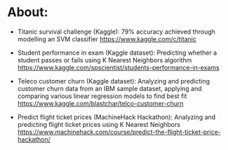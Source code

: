 # About:

* Titanic survival challenge (Kaggle): 79% accuracy achieved through modelling an SVM classifier
https://www.kaggle.com/c/titanic

* Student performance in exam (Kaggle dataset): Predicting whether a student passes or fails using K Nearest Neighbors algorithm
https://www.kaggle.com/spscientist/students-performance-in-exams

* Teleco customer churn (Kaggle dataset): Analyzing and predicting customer churn data from an IBM sample dataset, applying and comparing  various linear regression models to find best fit
https://www.kaggle.com/blastchar/telco-customer-churn

* Predict flight ticket prices (MachineHack Hackathon): Analyzing and predicting flight ticket prices using K Nearest Neighbors
https://www.machinehack.com/course/predict-the-flight-ticket-price-hackathon/
